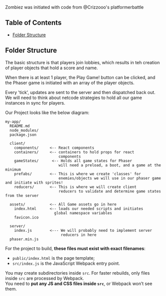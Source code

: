 Zombiez was initiated with code from @Crizzooo's platformerbattle



## Table of Contents

- [Folder Structure](#folder-structure)

## Folder Structure

The basic structure is that players join lobbies, which results in teh creation of player objects that hold a score and name.

When there is at least 1 player, the Play Game! button can be clicked, and the Phaser game is initiated with an array of the player objects.

Every 'tick', updates are sent to the server and then dispatched back out. We will need to think about netcode strategies to hold all our game instances in sync for players.

Our Project looks like the below diagram:
```
my-app/
  README.md
  node_modules/
  package.json

  client/         
    components/     <-- React components
    containers/     <-- containers to hold props for react        
                        components
    gameStates/      <-- Holds all game states for Phaser
                        will need a preload, a boot, and a game at the minimum
    prefabs/        <-- This is where we create 'classes' for
                        enemies/objects we will use in our phaser game and initiate with sprites!
    reducers/       <-- This is where we will create client
                        reducers to validate and determine game states from the server

  assets/           <-- All Game assets go in here
    index.html      <-- loads our needed scripts and initiates
                      global namespace variables
    favicon.ico

  server/
    index.js        <--- We will probably need to implement server
                         reducers in here
  phaser.min.js
```

For the project to build, **these files must exist with exact filenames**:

* `public/index.html` is the page template;
* `src/index.js` is the JavaScript Webpack entry point.


You may create subdirectories inside `src`. For faster rebuilds, only files inside `src` are processed by Webpack.<br>
You need to **put any JS and CSS files inside `src`**, or Webpack won’t see them.
